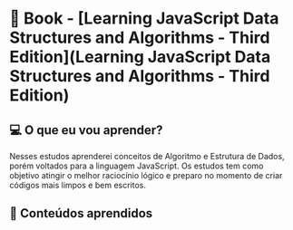 # 📒 Book - **[Learning JavaScript Data Structures and Algorithms - Third Edition](Learning JavaScript Data Structures and Algorithms - Third Edition)**

## 💻 O que eu vou aprender?

Nesses estudos aprenderei conceitos de Algoritmo e Estrutura de Dados, porém voltados para a linguagem JavaScript. 
Os estudos tem como objetivo atingir o melhor raciocínio lógico e preparo no momento de criar códigos mais limpos e bem escritos.

## 📌 Conteúdos aprendidos




